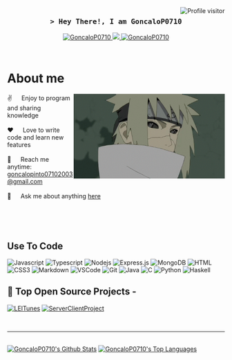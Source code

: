 <!--
<h2 align="center">
  Welcome to Al Siam World!
  <img src="https://media.giphy.com/media/hvRJCLFzcasrR4ia7z/giphy.gif" width="28">
</h2>
-->

<!--
<p align="center">
  <a href="https://github.com/GoncaloP0710"><img src="https://readme-typing-svg.herokuapp.com/?lines=Self%20Taught%20Programmer;Front%20End%20Developer;1.5%2B%20years%20of%20coding%20experience;Always%20learning%20new%20things&center=true&width=380&height=45"></a>
</p>

 -->

<a href="https://komarev.com/ghpvc/?username=GoncaloP0710">
  <img align="right" src="https://komarev.com/ghpvc/?username=GoncaloP0710&label=Visitors&color=0e75b6&style=flat" alt="Profile visitor" />
</a>

<!-- Intro  -->
<h3 align="center">
        <samp>&gt; Hey There!, I am
                <b><a target="_blank">GoncaloP0710</a></b>
        </samp>
</h3>

<p align="center">
 <a href="https://www.linkedin.com/in/gonçalo-pinto-9528ba301/" target="_blank">
  <img src="https://img.shields.io/badge/LinkedIn-0077B5?style=for-the-badge&logo=linkedin&logoColor=white" alt="GoncaloP0710"/>
 </a>
 <!-- <a href="https://dev.to/GoncaloP0710" target="_blank">
  <img src="https://img.shields.io/badge/dev.to-0A0A0A?style=for-the-badge&logo=dev.to&logoColor=white" alt="GoncaloP0710" />
 </a> -->
 <a href="https://myanimelist.net/profile/Goncalop0710" target="_blank">
  <img src="https://img.shields.io/badge/My%20Anime%20List-1DA1F2?style=for-the-badge&logo=MAL&logoColor=white" />
 </a>
 <a href="https://act.hoyolab.com/app/community-game-records-sea/rpg/index.html?bbs_presentation_style=fullscreen&bbs_auth_required=true&gid=6&user_id=328321938&utm_source=hoyolab&utm_medium=gamecard&bbs_theme=dark&bbs_theme_device=1#/hsr" target="_blank">
  <img src="https://img.shields.io/badge/Honkai Star Rail-fe4164?style=for-the-badge&logo=Honkai&logoColor=white" alt="GoncaloP0710" />
 </a> 
</p>
<br />

<!-- About Section -->
 # About me
 
<p>
 <img align="right" width="350" src="/assets/minato.gif" alt="Coding gif" />
  
 ✌️ &emsp; Enjoy to program and sharing knowledge <br/><br/>
 ❤️ &emsp; Love to write code and learn new features<br/><br/>
 📧 &emsp; Reach me anytime: goncalopinto07102003@gmail.com<br/><br/>
 💬 &emsp; Ask me about anything [here](https://github.com/GoncaloP0710/GoncaloP0710/issues)

</p>

<br/>
<br/>
<br/>

## Use To Code

![Javascript](https://img.shields.io/badge/Javascript-F0DB4F?style=for-the-badge&labelColor=black&logo=javascript&logoColor=F0DB4F)
![Typescript](https://img.shields.io/badge/Typescript-007acc?style=for-the-badge&labelColor=black&logo=typescript&logoColor=007acc)
![Nodejs](https://img.shields.io/badge/Nodejs-3C873A?style=for-the-badge&labelColor=black&logo=node.js&logoColor=3C873A)
![Express.js](https://img.shields.io/badge/Express.js-000000?style=for-the-badge&logo=express&logoColor=white)
![MongoDB](https://img.shields.io/badge/MongoDB-4EA94B?style=for-the-badge&logo=mongodb&logoColor=white)
![HTML](https://img.shields.io/badge/HTML5-E34F26?style=for-the-badge&logo=html5&logoColor=white)
![CSS3](https://img.shields.io/badge/CSS3-1572B6?style=for-the-badge&logo=css3&logoColor=white)
![Markdown](https://img.shields.io/badge/Markdown-000000?style=for-the-badge&logo=markdown&logoColor=white)
![VSCode](https://img.shields.io/badge/Visual_Studio-0078d7?style=for-the-badge&logo=visual%20studio&logoColor=white)
![Git](https://img.shields.io/badge/Git-F05032?style=for-the-badge&logo=git&logoColor=white)
![Java](https://img.shields.io/badge/Java-ED8B00?style=for-the-badge&logo=java&logoColor=white)
![C](https://img.shields.io/badge/C-00599C?style=for-the-badge&logo=c&logoColor=white)
![Python](https://img.shields.io/badge/Python-3776AB?style=for-the-badge&logo=python&logoColor=white)
![Haskell](https://img.shields.io/badge/Haskell-5D4F85?style=for-the-badge&logo=haskell&logoColor=white)
<br/>

## 🚀 Top Open Source Projects -

[![LEITunes](https://github-readme-stats.vercel.app/api/pin/?username=GoncaloP0710&repo=LEITunes&border_color=7F3FBF&bg_color=0D1117&title_color=C9D1D9&text_color=8B949E&icon_color=7F3FBF)](https://github.com/GoncaloP0710/LEITunes)
[![ServerClientProject](https://github-readme-stats.vercel.app/api/pin/?username=GoncaloP0710&repo=ServerClientProject&border_color=7F3FBF&bg_color=0D1117&title_color=C9D1D9&text_color=8B949E&icon_color=7F3FBF)](https://github.com/GoncaloP0710/ServerClientProject)

<br/>
<hr/>
<br/>

<a> 
    <a href="https://github.com/GoncaloP0710"><img alt="GoncaloP0710's Github Stats" src="https://denvercoder1-github-readme-stats.vercel.app/api?username=GoncaloP0710&show_icons=true&count_private=true&theme=react&border_color=7F3FBF&bg_color=0D1117&title_color=F85D7F&icon_color=F8D866" height="192px" width="49.5%"/></a>
  <a href="https://github.com/GoncaloP0710"><img alt="GoncaloP0710's Top Languages" src="https://denvercoder1-github-readme-stats.vercel.app/api/top-langs/?username=GoncaloP0710&langs_count=8&layout=compact&theme=react&border_color=7F3FBF&bg_color=0D1117&title_color=F85D7F&icon_color=F8D866" height="192px" width="49.5%"/></a>
  <br/>
</a>